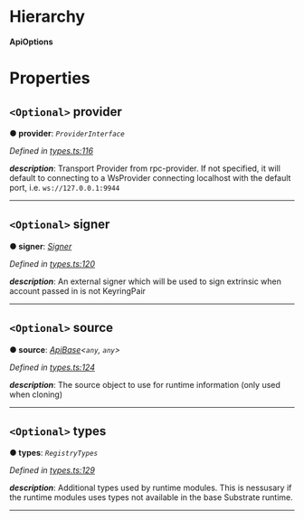 

# Hierarchy

**ApiOptions**

# Properties

<a id="provider"></a>

## `<Optional>` provider

**● provider**: *`ProviderInterface`*

*Defined in [types.ts:116](https://github.com/polkadot-js/api/blob/29c83a0/packages/api/src/types.ts#L116)*

*__description__*: Transport Provider from rpc-provider. If not specified, it will default to connecting to a WsProvider connecting localhost with the default port, i.e. `ws://127.0.0.1:9944`

___
<a id="signer"></a>

## `<Optional>` signer

**● signer**: *[Signer](_types_.signer.md)*

*Defined in [types.ts:120](https://github.com/polkadot-js/api/blob/29c83a0/packages/api/src/types.ts#L120)*

*__description__*: An external signer which will be used to sign extrinsic when account passed in is not KeyringPair

___
<a id="source"></a>

## `<Optional>` source

**● source**: *[ApiBase](../classes/_base_.apibase.md)<`any`, `any`>*

*Defined in [types.ts:124](https://github.com/polkadot-js/api/blob/29c83a0/packages/api/src/types.ts#L124)*

*__description__*: The source object to use for runtime information (only used when cloning)

___
<a id="types"></a>

## `<Optional>` types

**● types**: *`RegistryTypes`*

*Defined in [types.ts:129](https://github.com/polkadot-js/api/blob/29c83a0/packages/api/src/types.ts#L129)*

*__description__*: Additional types used by runtime modules. This is nessusary if the runtime modules uses types not available in the base Substrate runtime.

___

